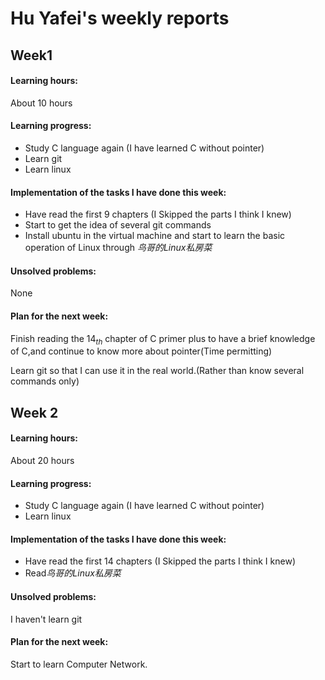 # Hu Yafei's weekly reports

## Week1

#### **Learning hours**:

 About 10 hours

#### **Learning progress**:

- Study C language again  (I have learned C without pointer)
- Learn git
- Learn linux

#### **Implementation of the tasks I have done this week**:

- Have read the first 9 chapters (I Skipped the parts I think I knew)
- Start to get the idea of  several git commands
- Install ubuntu in the virtual machine and start to learn the basic operation of Linux through *鸟哥的Linux私房菜* 


#### **Unsolved problems**:

None

#### **Plan for the next week**:

Finish reading the $14_{th}$ chapter of C primer plus to have a brief knowledge of C,and continue to know more about pointer(Time permitting)

Learn git so that I can use it in the real world.(Rather than know several commands only)

## Week 2

#### **Learning hours**:

 About 20 hours

#### **Learning progress**:

- Study C language again  (I have learned C without pointer)
- Learn linux

#### **Implementation of the tasks I have done this week**:

- Have read the first 14 chapters (I Skipped the parts I think I knew)
- Read*鸟哥的Linux私房菜* 


#### **Unsolved problems**:

I haven't learn git

#### **Plan for the next week**:

Start to learn Computer Network.
